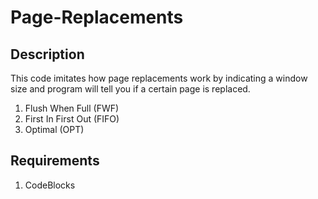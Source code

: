 # Page-Replacements
## Description
This code imitates how page replacements work by indicating a window size and program will tell you if a certain page is replaced.
1. Flush When Full (FWF)
2. First In First Out (FIFO)
3. Optimal (OPT)
## Requirements
1. CodeBlocks
